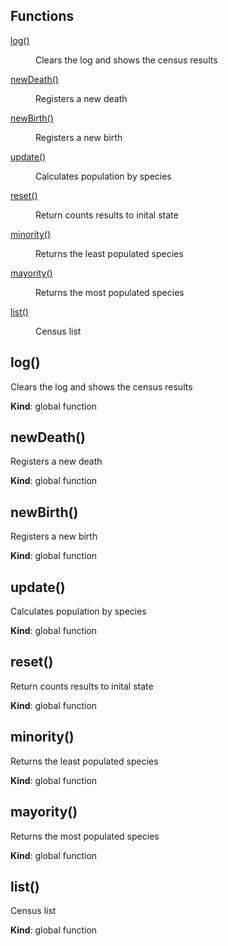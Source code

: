 ## Functions

<dl>
<dt><a href="#log">log()</a></dt>
<dd><p>Clears the log and shows the census results</p>
</dd>
<dt><a href="#newDeath">newDeath()</a></dt>
<dd><p>Registers a new death</p>
</dd>
<dt><a href="#newBirth">newBirth()</a></dt>
<dd><p>Registers a new birth</p>
</dd>
<dt><a href="#update">update()</a></dt>
<dd><p>Calculates population by species</p>
</dd>
<dt><a href="#reset">reset()</a></dt>
<dd><p>Return counts results to inital state</p>
</dd>
<dt><a href="#minority">minority()</a></dt>
<dd><p>Returns the least populated species</p>
</dd>
<dt><a href="#mayority">mayority()</a></dt>
<dd><p>Returns the most populated species</p>
</dd>
<dt><a href="#list">list()</a></dt>
<dd><p>Census list</p>
</dd>
</dl>

<a name="log"></a>

## log()

Clears the log and shows the census results

**Kind**: global function  
<a name="newDeath"></a>

## newDeath()

Registers a new death

**Kind**: global function  
<a name="newBirth"></a>

## newBirth()

Registers a new birth

**Kind**: global function  
<a name="update"></a>

## update()

Calculates population by species

**Kind**: global function  
<a name="reset"></a>

## reset()

Return counts results to inital state

**Kind**: global function  
<a name="minority"></a>

## minority()

Returns the least populated species

**Kind**: global function  
<a name="mayority"></a>

## mayority()

Returns the most populated species

**Kind**: global function  
<a name="list"></a>

## list()

Census list

**Kind**: global function
